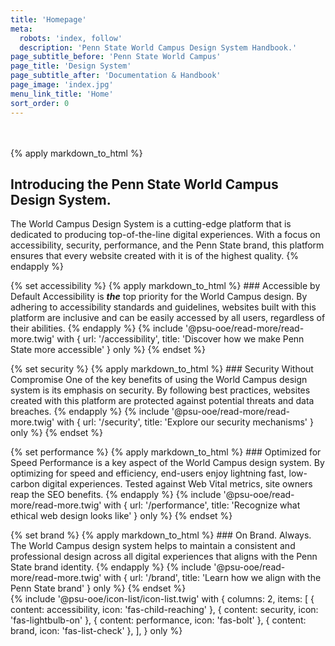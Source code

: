 ```yaml
---
title: 'Homepage'
meta:
  robots: 'index, follow'
  description: 'Penn State World Campus Design System Handbook.'
page_subtitle_before: 'Penn State World Campus'
page_title: 'Design System'
page_subtitle_after: 'Documentation & Handbook'
page_image: 'index.jpg'
menu_link_title: 'Home'
sort_order: 0
---
```

<br><br>
{% apply markdown_to_html %}
  ## Introducing the Penn State World Campus Design System.
  The World Campus Design System is a cutting-edge platform that is dedicated
  to producing top-of-the-line digital experiences. With a focus on
  accessibility, security, performance, and the Penn State brand, this 
  platform ensures that every website created with it is of the highest
  quality.
{% endapply %}

{% set accessibility %}
  {% apply markdown_to_html %}
    ### Accessible <span class="text--contrasting">by Default</span>
    Accessibility is ***the*** top priority for the World Campus design. By
    adhering to accessibility standards and guidelines, websites built with
    this platform are inclusive and can be easily accessed by all users,
    regardless of their abilities.
  {% endapply %}
  {% include '@psu-ooe/read-more/read-more.twig' with {
    url: '/accessibility',
    title: 'Discover how we make Penn State more accessible'
  } only %}
{% endset %}

{% set security %}
  {% apply markdown_to_html %}
    ### Security <span class="text--contrasting">Without Compromise</span>
    One of the key benefits of using the World Campus design system is its
    emphasis on security. By following best practices, websites created with
    this platform are protected against potential threats and data breaches.
  {% endapply %}
  {% include '@psu-ooe/read-more/read-more.twig' with {
    url: '/security',
    title: 'Explore our security mechanisms'
  } only %}
{% endset %}

{% set performance %}
  {% apply markdown_to_html %}
    ### Optimized <span class="text--contrasting">for Speed</span>
    Performance is a key aspect of the World Campus design system. By
    optimizing for speed and efficiency, end-users enjoy lightning fast, 
    low-carbon digital experiences. Tested against Web Vital metrics, site
    owners reap the SEO benefits.
  {% endapply %}
  {% include '@psu-ooe/read-more/read-more.twig' with {
    url: '/performance',
    title: 'Recognize what ethical web design looks like'
  } only %}
{% endset %}

{% set brand %}
  {% apply markdown_to_html %}
    ### On Brand. <span class="text--contrasting">Always.</span>
    The World Campus design system helps to maintain a consistent and
    professional design across all digital experiences that aligns with the
    Penn State brand identity.
  {% endapply %}
  {% include '@psu-ooe/read-more/read-more.twig' with {
    url: '/brand',
    title: 'Learn how we align with the Penn State brand'
  } only %}
{% endset %}
<br>
{% include '@psu-ooe/icon-list/icon-list.twig' with {
  columns: 2,
  items: [
    { content: accessibility, icon: 'fas-child-reaching' },
    { content: security, icon: 'fas-lightbulb-on' },
    { content: performance, icon: 'fas-bolt' },
    { content: brand, icon: 'fas-list-check' },
  ],
} only %}